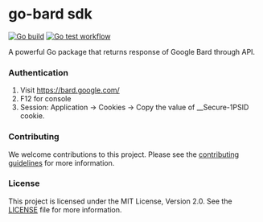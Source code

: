 # go-bard sdk 
[![Go build](https://github.com/Allan-Nava/go-gemini/actions/workflows/go-build.yml/badge.svg)](https://github.com/Allan-Nava/go-gemini/actions/workflows/go-build.yml)
[![Go test workflow](https://github.com/Allan-Nava/go-gemini/actions/workflows/go-test.yml/badge.svg)](https://github.com/Allan-Nava/go-gemini/actions/workflows/go-test.yml)

A powerful Go package that returns response of Google Bard through API.

### Authentication

1. Visit https://bard.google.com/
2. F12 for console
3. Session: Application → Cookies → Copy the value of __Secure-1PSID cookie.


### Contributing
We welcome contributions to this project. Please see the [contributing guidelines](https://github.com/Allan-Nava/go-gemini/blob/master/CONTRIBUTING.md) for more information.

### License
This project is licensed under the MIT License, Version 2.0. See the [LICENSE](https://github.com/Allan-Nava/go-gemini/blob/master/LICENSE) file for more information.

